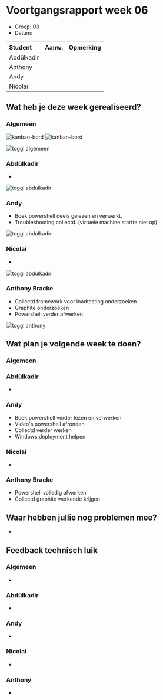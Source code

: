 # Voortgangsrapport week 06

* Groep: 03
* Datum: 

| Student  | Aanw. | Opmerking |
| :---     | :---  | :---      |
| Abdülkadir |       |           |
| Anthony |       |           |
| Andy |       |           |
| Nicolai |       |           |

## Wat heb je deze week gerealiseerd?

### Algemeen

![kanban-bord](https://github.com/HoGentTIN/ops3-g03/blob/master/weekrapport/image/week6_kanban1.PNG)
![kanban-bord](https://github.com/HoGentTIN/ops3-g03/blob/master/weekrapport/image/week6_kanban2.PNG)

![toggl algemeen](https://github.com/HoGentTIN/ops3-g03/blob/master/weekrapport/image/week6_toggl_algemeen.PNG)

### Abdülkadir

* 

![toggl abdulkadir](https://github.com/HoGentTIN/ops3-g03/blob/master/weekrapport/image/week6_toggl_abdulkadir.PNG)

### Andy

* Boek powershell deels gelezen en verwerkt.
* Troubleshooting collectd. (virtuele machine startte niet op)

![toggl abdulkadir](https://github.com/HoGentTIN/ops3-g03/blob/master/weekrapport/image/week6_toggl_andy.PNG)



### Nicolai

* 

![toggl abdulkadir](https://github.com/HoGentTIN/ops3-g03/blob/master/weekrapport/image/week6_toggl_nicolai.PNG)

### Anthony Bracke

* Collectd framework voor loadtesting onderzoeken
* Graphite onderzoeken
* Powershell verder afwerken

![toggl anthony](https://github.com/HoGentTIN/ops3-g03/blob/master/weekrapport/image/week6_toggl_anthony.PNG)

## Wat plan je volgende week te doen?

### Algemeen

### Abdülkadir 

* 

### Andy
* Boek powershell verder lezen en verwerken
* Video's powershell afronden
* Collectd verder werken
* Windows deployment helpen

### Nicolai
* 

### Anthony Bracke
* Powershell volledig afwerken
* Collectd graphite werkende krijgen

## Waar hebben jullie nog problemen mee?

* 

## Feedback technisch luik

### Algemeen
* 
### Abdülkadir
* 
### Andy
* 
### Nicolai
* 
### Anthony
* 

